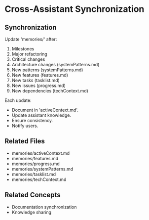 # Cross-Assistant Synchronization

## Synchronization
Update 'memories/' after:
1. Milestones
2. Major refactoring
3. Critical changes
4. Architecture changes (systemPatterns.md)
5. New patterns (systemPatterns.md)
6. New features (features.md)
7. New tasks (tasklist.md)
8. New issues (progress.md)
9. New dependencies (techContext.md)

Each update:
- Document in 'activeContext.md'.
- Update assistant knowledge.
- Ensure consistency.
- Notify users.

## Related Files
- memories/activeContext.md
- memories/features.md
- memories/progress.md
- memories/systemPatterns.md
- memories/tasklist.md
- memories/techContext.md

## Related Concepts
- Documentation synchronization
- Knowledge sharing
